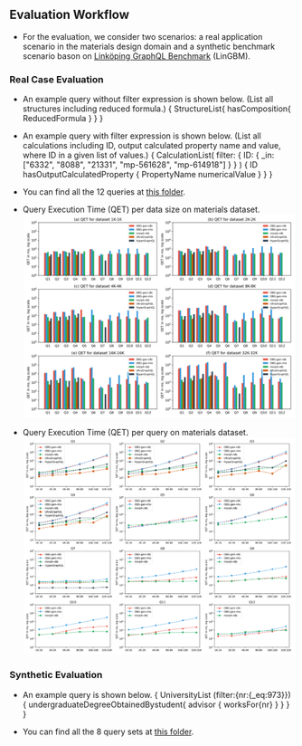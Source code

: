 ## Evaluation Workflow 

* For the evaluation, we consider two scenarios: a real application scenario in the materials design domain and a synthetic benchmark scenario bason on [Linköping GraphQL Benchmark](https://github.com/LiUGraphQL/LinGBM) (LinGBM).

### Real Case Evaluation

* An example query without filter expression is shown below. (List all structures including reduced formula.)
  {
      StructureList{
          hasComposition{
              ReducedFormula
          }
      }
  }

* An example query with filter expression is shown below. (List all calculations including ID, output calculated property name and value, where ID in a given list of values.)
  {
    CalculationList(
      filter: { ID: { _in: ["6332", "8088", "21331", "mp-561628", "mp-614918"] } }
    ) {
      ID
      hasOutputCalculatedProperty {
        PropertyName
        numericalValue
      }
    }
  }


* You can find all the 12 queries at [this folder](https://github.com/LiUSemWeb/OBG-gen/tree/main/evaluation/materials_design_domain).

* Query Execution Time (QET) per data size on materials dataset.
![entities](https://github.com/LiUSemWeb/OBG-gen/blob/main/figures/evaluation-md-QETs-per-dataset.png "per-dataset")
* Query Execution Time (QET) per query on materials dataset.
![entities](https://github.com/LiUSemWeb/OBG-gen/blob/main/figures/evaluation-md-QETs-per-query.png "The framework of OBG-gen")

### Synthetic Evaluation

* An example query is shown below.
  { 
    UniversityList (filter:{nr:{_eq:973}}) { 
      undergraduateDegreeObtainedBystudent{ 
        advisor { 
          worksFor{nr} 
        } 
      } 
    } 
  } 

* You can find all the 8 query sets at [this folder](https://github.com/LiUSemWeb/OBG-gen/tree/main/evaluation/university_domain_LinGBM).